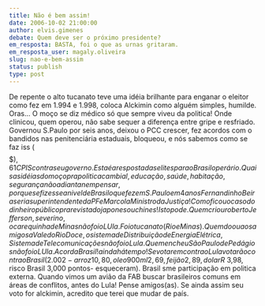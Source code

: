 ```yaml
---
title: Não é bem assim!
date: 2006-10-02 21:00:00
author: elvis.gimenes
debate: Quem deve ser o próximo presidente?
em_resposta: BASTA, foi o que as urnas gritaram.
em_resposta_user: magaly.oliveira
slug: nao-e-bem-assim
status: publish 
type: post
---
```


De repente o alto tucanato teve uma idéia brilhante para enganar o eleitor como fez em 1.994 e 1.998, coloca Alckimin como alguém simples, humilde. Oras... O moço se diz médico só que sempre viveu da politica! Onde clinicou, quem operou, não sabe sequer a diferença entre gripe e resfriado. Governou S.Paulo por seis anos, deixou o PCC crescer, fez acordos com o bandidos nas penitenciária estaduais, bloqueou, e nós sabemos como se faz iss ($$$$$$), 61 CPIS contra seu governo. Esta é a resposta das elites para o Brasil operário. Quais as idéias do moço pra politica cambial, educação, saúde, habitação, segurança não adianta nem pensar, porque se fizesse a nivel de Brasil o que fez em S.Paulo em 4 anos Fernandinho Beira seria superintendente da PF e Marcola Ministro da Justiça!  Como ficou o caso do dinheiro público pra revista do japones ou chines! Isto pode. Quem criou roberto Jefferson, severino, o carequinha de Minas não foi o LUla. Foi o tucanato (Rio e Minas). Quem doou aos amigos a Vale do Rio Doce, o sistema de Distribuição de Energia Elétrica, Sistema de Telecomunicações não foi o Lula. Quem encheu São Paulo de Pedágios não foi o LUla. Acorda Brasil! ainda há tempo! Se votarem contra o Lula votarão contra o Brasil (2.002 - arroz 10,80, oleo 900 ml 2,69, feijão 2,89, dolar R$ 3,98, risco Brasil 3,000 pontos- esqueceram). Brasil sme participação em politica externa. Quando vimos um avião da FAB buscar brasileiros comuns em áreas de conflitos, antes do Lula! Pense amigos(as). Se ainda assim seu voto for alckimin, acredito que terei que mudar de país.


